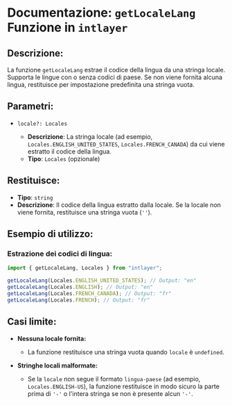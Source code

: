 # Documentazione: `getLocaleLang` Funzione in `intlayer`

## Descrizione:

La funzione `getLocaleLang` estrae il codice della lingua da una stringa locale. Supporta le lingue con o senza codici di paese. Se non viene fornita alcuna lingua, restituisce per impostazione predefinita una stringa vuota.

## Parametri:

- `locale?: Locales`

  - **Descrizione**: La stringa locale (ad esempio, `Locales.ENGLISH_UNITED_STATES`, `Locales.FRENCH_CANADA`) da cui viene estratto il codice della lingua.
  - **Tipo**: `Locales` (opzionale)

## Restituisce:

- **Tipo**: `string`
- **Descrizione**: Il codice della lingua estratto dalla locale. Se la locale non viene fornita, restituisce una stringa vuota (`''`).

## Esempio di utilizzo:

### Estrazione dei codici di lingua:

```typescript
import { getLocaleLang, Locales } from "intlayer";

getLocaleLang(Locales.ENGLISH_UNITED_STATES); // Output: "en"
getLocaleLang(Locales.ENGLISH); // Output: "en"
getLocaleLang(Locales.FRENCH_CANADA); // Output: "fr"
getLocaleLang(Locales.FRENCH); // Output: "fr"
```

## Casi limite:

- **Nessuna locale fornita:**

  - La funzione restituisce una stringa vuota quando `locale` è `undefined`.

- **Stringhe locali malformate:**
  - Se la `locale` non segue il formato `lingua-paese` (ad esempio, `Locales.ENGLISH-US`), la funzione restituisce in modo sicuro la parte prima di `'-'` o l'intera stringa se non è presente alcun `'-'`.
